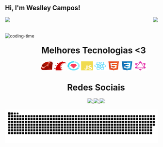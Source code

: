 ## Hi, I'm Weslley Campos!

<div>
  <img height="180em" src="https://github-readme-stats.vercel.app/api?username=weslley6216&show_icons=true&theme=great-gatsby&include_all_commits=true&count_private=true"/>
  <img align="right" height="180em" src="https://github-readme-stats.vercel.app/api/top-langs/?username=weslley6216&layout=compact&langs_count=16&theme=great-gatsby"/>
</div>
<br>

<div  align="center"> 
  <div style="display: inline_block"><br>
    <img align="left" height="250" alt="coding-time" src="https://i.pinimg.com/originals/21/11/61/21116158daaeb1459b4ec0758505e1ad.gif">
    <h1 align="center">Melhores Tecnologias <3</h1>
    <img align="center" height="30" width="40" alt="ruby"  src="https://raw.githubusercontent.com/devicons/devicon/master/icons/ruby/ruby-original.svg">
    <img align="center" height="30" width="40" alt="rails"  src="https://raw.githubusercontent.com/devicons/devicon/master/icons/rails/rails-plain.svg">
    <img align="center" height="30" width="40" alt="rspec"  src="https://raw.githubusercontent.com/devicons/devicon/master/icons/rspec/rspec-original.svg">
    <img align="center" height="30" width="40" alt="c-icon" src="https://raw.githubusercontent.com/devicons/devicon/master/icons/javascript/javascript-plain.svg">
    <img align="center" height="30" width="40" alt="react-icon" src="https://raw.githubusercontent.com/devicons/devicon/master/icons/react/react-original.svg">
    <img align="center" height="30" width="40" alt="html-icon" src="https://raw.githubusercontent.com/devicons/devicon/master/icons/html5/html5-original.svg">
    <img align="center" height="30" width="40" alt="css-icon" src="https://raw.githubusercontent.com/devicons/devicon/master/icons/css3/css3-original.svg">
    <img align="center" height="30" width="40" alt="css-icon" src="https://raw.githubusercontent.com/devicons/devicon/master/icons/graphql/graphql-plain.svg">
   </div>
    
  
  <h1 align="center">Redes Sociais</h1>
    <a href = "mailto: weslley.camphos@hotmail.com">
      <img width="30" src="https://upload.wikimedia.org/wikipedia/commons/9/90/Outlook.com_icon_%282012-2019%29.svg">
    </a>
    <a href = "https://www.linkedin.com/in/weslleycamphos/">
      <img width="25" src="https://upload.wikimedia.org/wikipedia/commons/8/81/LinkedIn_icon.svg">
    </a>
    <a href = "https://www.instagram.com/weslley.camphos/">
      <img width="25" src="https://upload.wikimedia.org/wikipedia/commons/9/96/Instagram.svg">
    </a>
</div>
  
![snake gif](https://github.com/weslley6216/weslley6216/blob/output/github-contribution-grid-snake-dark.svg)
